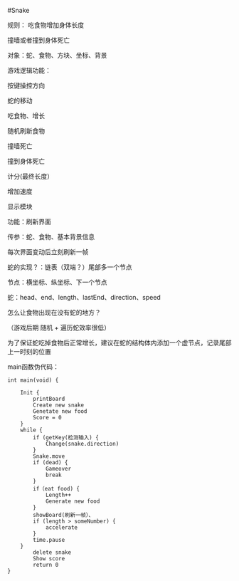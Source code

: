 #Snake

规则：
吃食物增加身体长度

撞墙或者撞到身体死亡


对象：蛇、食物、方块、坐标、背景


游戏逻辑功能：

按键操控方向

蛇的移动

吃食物、增长

随机刷新食物

撞墙死亡

撞到身体死亡

计分(最终长度）

增加速度


显示模块

功能：刷新界面

传参：蛇、食物、基本背景信息

每次界面变动后立刻刷新一帧


蛇的实现？：链表（双端？）尾部多一个节点

节点：横坐标、纵坐标、下一个节点

蛇：head、end、length、lastEnd、direction、speed

怎么让食物出现在没有蛇的地方？

（游戏后期 随机 + 遍历蛇效率很低）

为了保证蛇吃掉食物后正常增长，建议在蛇的结构体内添加一个虚节点，记录尾部上一时刻的位置


main函数伪代码：

    int main(void) {
    
        Init {
            printBoard
            Create new snake
            Genetate new food
            Score = 0
        }
        while {
            if (getKey(检测输入) {
                Change(snake.direction)
            }
            Snake.move
            if (dead) {
                Gameover
                break
            }
            if（eat food) {
                Length++
                Generate new food
            }
            showBoard(刷新一帧）、
            if (length > someNumber) {
                accelerate
            }
            time.pause
        }
            delete snake
            Show score
            return 0
    }




